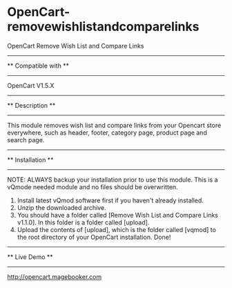 OpenCart-removewishlistandcomparelinks
======================================

OpenCart Remove Wish List and Compare Links

***********************
**  Compatible with  **
***********************
OpenCart V1.5.X

*******************
**  Description  **
*******************
This module removes wish list and compare links from your Opencart store everywhere, such as header, footer, category page, product page and search page.

********************
**  Installation  **
********************
NOTE: ALWAYS backup your installation prior to use this module. This is a vQmode needed module and no files should be overwritten.

1) Install latest vQmod software first if you haven't already installed.
2) Unzip the downloaded archive.
3) You should have a folder called [Remove Wish List and Compare Links v1.1.0]. In this folder is a folder called [upload].
4) Upload the contents of [upload], which is the folder called [vqmod] to 
   the root directory of your OpenCart installation. Done!

*****************
**  Live Demo  **
*****************
http://opencart.magebooker.com
